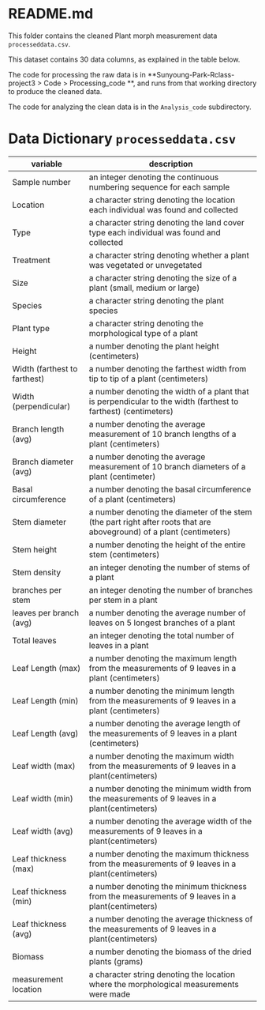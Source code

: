 # README.md

This folder contains the cleaned Plant morph measurement data `processeddata.csv`. 

This dataset contains 30 data columns, as explained in the table below. 

The code for processing the raw data is in **Sunyoung-Park-Rclass-project3 > Code > Processing_code **, and runs from that working directory to produce the cleaned data. 

The code for analyzing the clean data is in the `Analysis_code` subdirectory.

# Data Dictionary `processeddata.csv`

|variable| description|
|----------|--------------|
| Sample number | an integer denoting the continuous numbering sequence for each sample |
| Location | a character string denoting the location each individual was found and collected |
| Type | a character string denoting the land cover type each individual was found and collected |
| Treatment | a character string denoting whether a plant was vegetated or unvegetated |
| Size | a character string denoting the size of a plant (small, medium or large) |
| Species | a character string denoting the plant species |
| Plant type | a character string denoting the morphological type of a plant |
| Height | a number denoting the plant height (centimeters)|
| Width (farthest to farthest)| a number denoting the farthest width from tip to tip of a plant (centimeters)|
| Width (perpendicular)| a number denoting the width of a plant that is perpendicular to the width (farthest to farthest) (centimeters)| 
| Branch length (avg) | a number denoting the average measurement of 10 branch lengths of a plant (centimeters)| 
| Branch diameter (avg) | a number denoting the average measurement of 10 branch diameters of a plant (centimeter)| 
| Basal circumference | a number denoting the basal circumference of a plant (centimeters)| 
| Stem diameter | a number denoting the diameter of the stem (the part right after roots that are aboveground) of a plant (centimeters)|
| Stem height | a number denoting the height of the entire stem (centimeters)|
| Stem density | an integer denoting the number of stems of a plant |
| branches per stem | an integer denoting the number of branches per stem in a plant |
| leaves per branch (avg) | a number denoting the average number of leaves on 5 longest branches of a plant |
| Total leaves | an integer denoting the total number of leaves in a plant |
| Leaf Length (max) | a number denoting the maximum length from the measurements of 9 leaves in a plant (centimeters)|
|  Leaf Length (min) | a number denoting the minimum length from the measurements of 9 leaves in a plant (centimeters)|
| Leaf Length (avg) | a number denoting the average length of the measurements of 9 leaves in a plant (centimeters)|
| Leaf width (max) | a number denoting the maximum width from the measurements of 9 leaves in a plant(centimeters)|
| Leaf width (min) | a number denoting the minimum width from the measurements of 9 leaves in a plant(centimeters)|
| Leaf width (avg) | a number denoting the average width of the measurements of 9 leaves in a plant(centimeters)|
| Leaf thickness (max) | a number denoting the maximum thickness from the measurements of 9 leaves in a plant(centimeters)|
| Leaf thickness (min) | a number denoting the minimum thickness from the measurements of 9 leaves in a plant(centimeters)|
| Leaf thickness (avg) | a number denoting the average thickness of the measurements of 9 leaves in a plant(centimeters)|
| Biomass | a number denoting the biomass of the dried plants (grams)|
| measurement location | a character string denoting the location where the morphological measurements were made |


